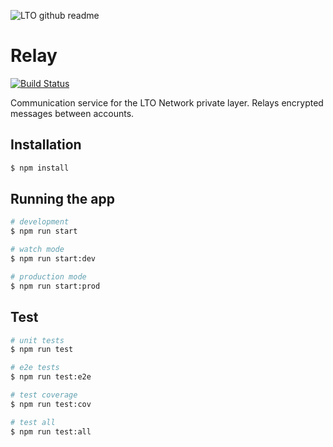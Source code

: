 ![LTO github readme](https://user-images.githubusercontent.com/100821/196711741-96cd4ba5-932a-4e95-b420-42d4d61c21fd.png)

# Relay

[![Build Status](https://travis-ci.com/ltonetwork/relay.svg?branch=master)](https://travis-ci.com/ltonetwork/indexer)

Communication service for the LTO Network private layer. Relays encrypted messages between accounts.

## Installation

```bash
$ npm install
```

## Running the app

```bash
# development
$ npm run start

# watch mode
$ npm run start:dev

# production mode
$ npm run start:prod
```

## Test

```bash
# unit tests
$ npm run test

# e2e tests
$ npm run test:e2e

# test coverage
$ npm run test:cov

# test all
$ npm run test:all
```
